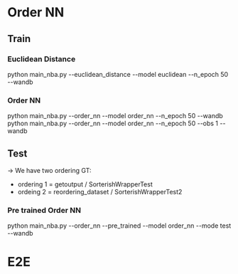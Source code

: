 # Order NN
## Train
### Euclidean Distance
python main_nba.py --euclidean_distance --model euclidean  --n_epoch 50 --wandb


### Order NN
python main_nba.py --order_nn --model order_nn --n_epoch 50  --wandb
python main_nba.py --order_nn --model order_nn --n_epoch 50 --obs 1 --wandb

## Test
-> We have two ordering GT:
- ordering 1 = getoutput / SorterishWrapperTest
- ordeing 2 = reordering_dataset / SorterishWrapperTest2

### Pre trained Order NN
python main_nba.py --order_nn --pre_trained --model order_nn --mode test --wandb 


# E2E
